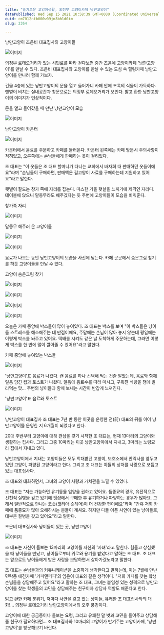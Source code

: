 ```yaml
---
title: "슬기로운 고양이생활, 의정부 고양이카페 낭만고양이"
datePublished: Wed Sep 15 2021 10:58:39 GMT+0000 (Coordinated Universal Time)
cuid: cm7012ntb000w09jm3bhld0im
slug: 2364

---
```



낭만고양이 조은비 대표집사와 고양이들

![이미지](https://cdn.hashnode.com/res/hashnode/image/upload/v1739250863889/f5d440bd-7a06-4a39-bec4-ecd4b80cf955.jpeg)

의정부 로데오거리가 있는 시민로를 따라 걷다보면 중간 즈음에 고양이카페 '낭만고양이'를 만날 수 있다. 조은비 대표집사와 고양이를 만날 수 있는 도심 속 힐링카페 낭만고양이를 만나러 함께 가보자.

건물 4층에 있는 낭만고양이의 문을 열고 들어가니 카페 안에 초록의 식물이 가득하다. 햇볕이 비치는 실내공간과 창문으로는 의정부 로데오거리가 보인다. 밝고 환한 낭만고양이의 이미지가 인상적이다.

문을 열고 들어갔을 때 만난 낭만고양이 모습

![이미지](https://cdn.hashnode.com/res/hashnode/image/upload/v1739250865891/9dc0720b-3492-4c06-9415-1f06f839449e.jpeg)

낭만고양이 카운터

![이미지](https://cdn.hashnode.com/res/hashnode/image/upload/v1739250867763/905e4321-1eb6-482a-bf0a-490609ac6585.jpeg)

카운터에서 음료를 주문하고 카페를 둘러본다. 카운터 왼쪽에는 카페 방문시 주의사항이 적혀있고, 오른쪽에는 손님들에게 판매하는 옷이 걸려있다.

조 대표는 "이 옷들은 조 대표 할머니가 다니는 교회에서 바자회 때 판매하던 옷들이에요"라며 "손님들이 구매하면, 판매액은 길고양이 사료를 구매하는데 지원하고 있어요"라고 말한다.

햇볕이 잘드는 창가 쪽에 자리를 잡는다. 따스한 가을 햇살을 느끼기에 제격인 자리다. 테이블에 앉으니 말동무라도 해주겠다는 듯 주변에 고양이들이 모습을 비춰준다.

창가쪽 자리

![이미지](https://cdn.hashnode.com/res/hashnode/image/upload/v1739250869832/2ee4e1ab-4528-4d4e-9223-45691b744194.jpeg)

말동무 해주러 온 고양이들

![이미지](https://cdn.hashnode.com/res/hashnode/image/upload/v1739250872022/fbeae05b-9b25-4809-bbf1-2289b1937acb.jpeg)

![이미지](https://cdn.hashnode.com/res/hashnode/image/upload/v1739250874124/717701e8-8f9e-41bc-ba61-4f9acda2d601.jpeg)

음료가 나오는 동안 낭만고양이의 모습을 사진에 담는다. 카페 곳곳에서 숨은그림 찾기를 하듯 고양이들을 만날 수 있다.

고양이 숨은그림 찾기

![이미지](https://cdn.hashnode.com/res/hashnode/image/upload/v1739250876184/a77819f5-bdfa-4427-90f0-82c02f0e8058.jpeg)

![이미지](https://cdn.hashnode.com/res/hashnode/image/upload/v1739250878124/6692b0e5-2fef-4b62-8d6f-dda471a84bff.jpeg)

![이미지](https://cdn.hashnode.com/res/hashnode/image/upload/v1739250880332/bb036993-3515-49aa-a660-a3f3441bd5ed.jpeg)

![이미지](https://cdn.hashnode.com/res/hashnode/image/upload/v1739250882806/f2e83809-ecf4-4273-a111-83b6c49e1718.jpeg)

오늘은 카페 중앙에 박스들이 많이 놓여있다. 조 대표는 박스를 보며 "이 박스들은 냥이들 스트레스를 해소해주는 데 만점이에요, 주말에는 손님이 많아 놓지 않는데 평일에는 이렇게 박스를 놔주고 있어요. 택배를 시켜도 같은 날 도착하게 주문하는데, 그러면 이렇게 박스를 한 번에 많이 깔아줄 수 있어요"라고 말한다.

카페 중앙에 놓여있는 박스들

![이미지](https://cdn.hashnode.com/res/hashnode/image/upload/v1739250884940/cec7b8de-cf67-470f-9afd-a916f7c2d1e9.jpeg)

'낭만고양이'표 음료가 나왔다. 캔 음료를 하나 선택해 먹는 건줄 알았는데, 음료와 함께 얼음 담긴 컵과 토스트가 나왔다. 얼음에 음료수를 따라 마시고, 구워진 식빵을 잼에 발라먹는 맛... 주변의 냥이들과 함께 보내는 시간이 반갑게 느껴진다.

'낭만고양이'표 음료와 토스트

![이미지](https://cdn.hashnode.com/res/hashnode/image/upload/v1739250886722/820bbd59-cf4d-4759-9883-2db461bf1b5e.jpeg)

낭만고양이 대표집사 조 대표는 7년 반 동안 이곳을 운영한 전(前) 대표의 뒤를 이어 낭만고양이를 운영한 지 6개월이 되었다고 한다.

20대 후반부터 고양이에 대해 관심을 갖기 시작한 조 대표는, 현재 13마리의 고양이와 생활하는 집사다. 그리고 그중 10마리는 이곳 낭만고양이에서 지내고, 3마리는 노령묘라 집에서 지내고 있다.

낭만고양이에서 지내는 고양이들은 모두 학대받던 고양이, 보호소에서 안락사를 앞두고 있던 고양이, 파양된 고양이라고 한다. 그리고 조 대표는 이들의 상처를 사랑으로 보듬고 있는 대표집사다.

조 대표와 대화하면서, 그녀의 고양이 사랑과 가치관을 느낄 수 있었다.

조 대표는 "저는 가능하면 유기동물 입양을 권하고 있어요. 품종묘의 경우, 유전적으로 선천적 질병을 갖고 있기에 펫샵에서 구매한 후 유기하거나 파양하는 경우가 많아요. 그래서 일반적으로 만나는 코숏(코리아 숏헤어)이 더 건강한 편이에요"라며 "간혹 저희 카페에 품종묘가 많아 오해하시는 분들이 계셔요. 하지만 다들 아픈 사연이 있는 냥이들로, 대부분 질병을 갖고 있어요"라고 말한다.

조은비 대표집사와 냥이들이 있는 곳, 낭만고양이

![이미지](https://cdn.hashnode.com/res/hashnode/image/upload/v1739250888706/41c19454-841d-4976-9fe4-1e055ad626c3.jpeg)

조 대표는 자신이 돌보는 13마리의 고양이를 자신의 '자녀'라고 말한다. 힘들고 상심했을 때 냥이들을 만났고, 냥이들로부터 위로와 용기를 받았다고 말하는 조 대표. 조 대표는 앞으로도 냥이들에게 받은 사랑을 보답하면서 살아가겠노라고 말한다.

조 대표는 손님들과의 커뮤니케이션을 소중하게 생각한다고 말하는데, 이는 7월에 만난 민락동 애견카페 '커피앤퍼피'의 임윤아 대표와 같은 생각이다. "저희 카페를 찾는 학생 손님들을 상담해주고 있어요"라고 말하는 조 대표, 그녀는 붙임성 있는 성격으로 낭만고양이를 찾는 학생들의 고민을 상담해주는 친구이자 상담사 역할도 해준다고 한다.

밝고 환한 카페 분위기, 저마다 사연을 갖고 있는 냥이들, 유쾌한 조 대표집사와의 대화!... 의정부 로데오거리 낭만고양이에서의 오후 풍경이다.

고양이에 대한 궁금증이나 돌보는 요령, 그리고 유쾌한 말 벗과 고민을 들어주고 상담해 줄 친구가 필요하다면... 조 대표집사와 10마리의 고양이가 반겨주는 고양이카페, '낭만고양이'를 방문해보기 바란다.